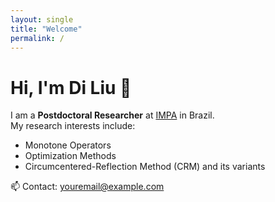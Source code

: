 ```yaml
---
layout: single
title: "Welcome"
permalink: /
---
```


# Hi, I'm Di Liu 👋

I am a **Postdoctoral Researcher** at [IMPA](https://impa.br/) in Brazil.  
My research interests include:
- Monotone Operators
- Optimization Methods
- Circumcentered-Reflection Method (CRM) and its variants

📫 Contact: youremail@example.com
